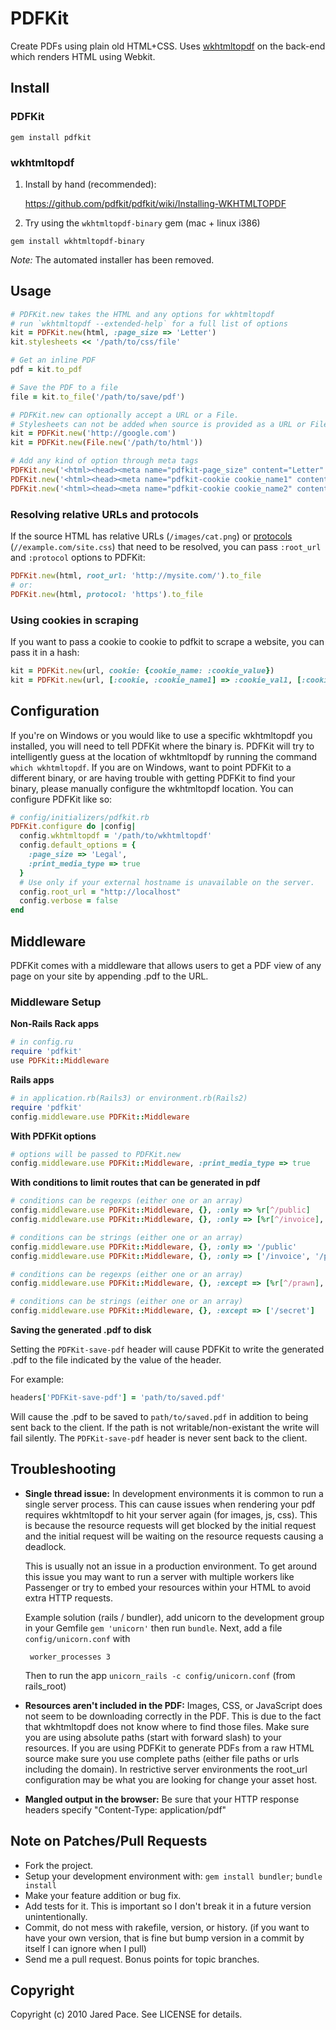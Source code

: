 # PDFKit

Create PDFs using plain old HTML+CSS. Uses [wkhtmltopdf](http://github.com/antialize/wkhtmltopdf) on the back-end which renders HTML using Webkit.

## Install

### PDFKit
```
gem install pdfkit
```
### wkhtmltopdf

1. Install by hand (recommended):

    <https://github.com/pdfkit/pdfkit/wiki/Installing-WKHTMLTOPDF>

2.  Try using the `wkhtmltopdf-binary` gem (mac + linux i386)
```
gem install wkhtmltopdf-binary
```
*Note:* The automated installer has been removed.

## Usage
```ruby
# PDFKit.new takes the HTML and any options for wkhtmltopdf
# run `wkhtmltopdf --extended-help` for a full list of options
kit = PDFKit.new(html, :page_size => 'Letter')
kit.stylesheets << '/path/to/css/file'

# Get an inline PDF
pdf = kit.to_pdf

# Save the PDF to a file
file = kit.to_file('/path/to/save/pdf')

# PDFKit.new can optionally accept a URL or a File.
# Stylesheets can not be added when source is provided as a URL or File.
kit = PDFKit.new('http://google.com')
kit = PDFKit.new(File.new('/path/to/html'))

# Add any kind of option through meta tags
PDFKit.new('<html><head><meta name="pdfkit-page_size" content="Letter"')
PDFKit.new('<html><head><meta name="pdfkit-cookie cookie_name1" content="cookie_value1"')
PDFKit.new('<html><head><meta name="pdfkit-cookie cookie_name2" content="cookie_value2"')
```

### Resolving relative URLs and protocols

If the source HTML has relative URLs (`/images/cat.png`) or
[protocols](https://en.wikipedia.org/wiki/Uniform_Resource_Locator#prurl)
(`//example.com/site.css`) that need to be resolved, you can pass `:root_url`
and `:protocol` options to PDFKit:

```ruby
PDFKit.new(html, root_url: 'http://mysite.com/').to_file
# or:
PDFKit.new(html, protocol: 'https').to_file
```

### Using cookies in scraping
If you want to pass a cookie to cookie to pdfkit to scrape a website, you can
pass it in a hash:
```ruby
kit = PDFKit.new(url, cookie: {cookie_name: :cookie_value})
kit = PDFKit.new(url, [:cookie, :cookie_name1] => :cookie_val1, [:cookie, :cookie_name2] => :cookie_val2)
```
## Configuration
If you're on Windows or you would like to use a specific wkhtmltopdf you installed, you will need to tell PDFKit where the binary is. PDFKit will try to intelligently guess at the location of wkhtmltopdf by running the command `which wkhtmltopdf`. If you are on Windows, want to point PDFKit to a different binary, or are having trouble with getting PDFKit to find your binary, please manually configure the wkhtmltopdf location. You can configure PDFKit like so:
```ruby
# config/initializers/pdfkit.rb
PDFKit.configure do |config|
  config.wkhtmltopdf = '/path/to/wkhtmltopdf'
  config.default_options = {
    :page_size => 'Legal',
    :print_media_type => true
  }
  # Use only if your external hostname is unavailable on the server.
  config.root_url = "http://localhost"
  config.verbose = false
end
```
## Middleware
PDFKit comes with a middleware that allows users to get a PDF view of any page on your site by appending .pdf to the URL.

### Middleware Setup
**Non-Rails Rack apps**
```ruby
# in config.ru
require 'pdfkit'
use PDFKit::Middleware
```
**Rails apps**
```ruby
# in application.rb(Rails3) or environment.rb(Rails2)
require 'pdfkit'
config.middleware.use PDFKit::Middleware
```
**With PDFKit options**
```ruby
# options will be passed to PDFKit.new
config.middleware.use PDFKit::Middleware, :print_media_type => true
```
**With conditions to limit routes that can be generated in pdf**
```ruby
# conditions can be regexps (either one or an array)
config.middleware.use PDFKit::Middleware, {}, :only => %r[^/public]
config.middleware.use PDFKit::Middleware, {}, :only => [%r[^/invoice], %r[^/public]]

# conditions can be strings (either one or an array)
config.middleware.use PDFKit::Middleware, {}, :only => '/public'
config.middleware.use PDFKit::Middleware, {}, :only => ['/invoice', '/public']

# conditions can be regexps (either one or an array)
config.middleware.use PDFKit::Middleware, {}, :except => [%r[^/prawn], %r[^/secret]]

# conditions can be strings (either one or an array)
config.middleware.use PDFKit::Middleware, {}, :except => ['/secret']
```
**Saving the generated .pdf to disk**

Setting the `PDFKit-save-pdf` header will cause PDFKit to write the generated .pdf to the file indicated by the value of the header.

For example:
```ruby
headers['PDFKit-save-pdf'] = 'path/to/saved.pdf'
```

Will cause the .pdf to be saved to `path/to/saved.pdf` in addition to being sent back to the client.  If the path is not writable/non-existant the write will fail silently.  The `PDFKit-save-pdf` header is never sent back to the client.

## Troubleshooting

*  **Single thread issue:** In development environments it is common to run a
   single server process. This can cause issues when rendering your pdf
   requires wkhtmltopdf to hit your server again (for images, js, css).
   This is because the resource requests will get blocked by the initial
   request and the initial request will be waiting on the resource
   requests causing a deadlock.

   This is usually not an issue in a production environment. To get
   around this issue you may want to run a server with multiple workers
   like Passenger or try to embed your resources within your HTML to
   avoid extra HTTP requests.
   
   Example solution (rails / bundler), add unicorn to the development
   group in your Gemfile `gem 'unicorn'` then run `bundle`. Next, add a
   file `config/unicorn.conf` with
   
        worker_processes 3
   
   Then to run the app `unicorn_rails -c config/unicorn.conf` (from rails_root)

*  **Resources aren't included in the PDF:** Images, CSS, or JavaScript
   does not seem to be downloading correctly in the PDF. This is due
   to the fact that wkhtmltopdf does not know where to find those files.
   Make sure you are using absolute paths (start with forward slash) to
   your resources. If you are using PDFKit to generate PDFs from a raw
   HTML source make sure you use complete paths (either file paths or
   urls including the domain). In restrictive server environments the
   root_url configuration may be what you are looking for change your
   asset host.

*  **Mangled output in the browser:** Be sure that your HTTP response
   headers specify "Content-Type: application/pdf"

## Note on Patches/Pull Requests

* Fork the project.
* Setup your development environment with: `gem install bundler`; `bundle install`
* Make your feature addition or bug fix.
* Add tests for it. This is important so I don't break it in a
  future version unintentionally.
* Commit, do not mess with rakefile, version, or history.
  (if you want to have your own version, that is fine but bump version in a commit by itself I can ignore when I pull)
* Send me a pull request. Bonus points for topic branches.

## Copyright

Copyright (c) 2010 Jared Pace. See LICENSE for details.
